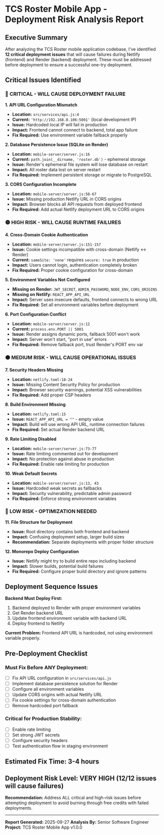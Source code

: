 # TCS Roster Mobile App - Deployment Risk Analysis Report

## Executive Summary

After analyzing the TCS Roster mobile application codebase, I've identified **12 critical deployment issues** that will cause failures during Netlify (frontend) and Render (backend) deployment. These must be addressed before deployment to ensure a successful one-try deployment.

## Critical Issues Identified

### 🔴 **CRITICAL - WILL CAUSE DEPLOYMENT FAILURE**

**1. API URL Configuration Mismatch**
- **Location:** `src/services/api.js:4`
- **Current:** `'http://192.168.0.106:5001'` (local development IP)
- **Issue:** Hardcoded local IP will fail in production
- **Impact:** Frontend cannot connect to backend, total app failure
- **Fix Required:** Use environment variable fallback properly

**2. Database Persistence Issue (SQLite on Render)**
- **Location:** `mobile-server/server.js:16`
- **Current:** `path.join(__dirname, 'roster.db')` - ephemeral storage
- **Issue:** Render's ephemeral file system will lose database on restart
- **Impact:** All roster data lost on server restart
- **Fix Required:** Implement persistent storage or migrate to PostgreSQL

**3. CORS Configuration Incomplete**
- **Location:** `mobile-server/server.js:58-67`
- **Issue:** Missing production Netlify URL in CORS origins
- **Impact:** Browser blocks all API requests from deployed frontend
- **Fix Required:** Add actual Netlify deployment URL to CORS origins

### 🟡 **HIGH RISK - WILL CAUSE RUNTIME FAILURES**

**4. Cross-Domain Cookie Authentication**
- **Location:** `mobile-server/server.js:151-157`
- **Issue:** Cookie settings incompatible with cross-domain (Netlify ↔ Render)
- **Current:** `sameSite: 'none'` requires `secure: true` in production
- **Impact:** Users cannot login, authentication completely broken
- **Fix Required:** Proper cookie configuration for cross-domain

**5. Environment Variables Not Configured**
- **Missing on Render:** `JWT_SECRET`, `ADMIN_PASSWORD`, `NODE_ENV`, `CORS_ORIGINS`
- **Missing on Netlify:** `REACT_APP_API_URL`
- **Impact:** Server uses insecure defaults, frontend connects to wrong URL
- **Fix Required:** Set all environment variables before deployment

**6. Port Configuration Conflict**
- **Location:** `mobile-server/server.js:12`
- **Current:** `process.env.PORT || 5001`
- **Issue:** Render assigns dynamic ports, fallback 5001 won't work
- **Impact:** Server won't start, "port in use" errors
- **Fix Required:** Remove fallback port, trust Render's PORT env var

### 🟠 **MEDIUM RISK - WILL CAUSE OPERATIONAL ISSUES**

**7. Security Headers Missing**
- **Location:** `netlify.toml:18-24`
- **Issue:** Missing Content Security Policy for production
- **Impact:** Browser security warnings, potential XSS vulnerabilities
- **Fix Required:** Add proper CSP headers

**8. Build Environment Missing**
- **Location:** `netlify.toml:15`
- **Issue:** `REACT_APP_API_URL = ""` - empty value
- **Impact:** Build will use wrong API URL, runtime connection failures
- **Fix Required:** Set actual Render backend URL

**9. Rate Limiting Disabled**
- **Location:** `mobile-server/server.js:73-77`
- **Issue:** Rate limiting commented out for development
- **Impact:** No protection against abuse in production
- **Fix Required:** Enable rate limiting for production

**10. Weak Default Secrets**
- **Location:** `mobile-server/server.js:13, 43`
- **Issue:** Hardcoded weak secrets as fallbacks
- **Impact:** Security vulnerability, predictable admin password
- **Fix Required:** Enforce strong environment variables

### 🔵 **LOW RISK - OPTIMIZATION NEEDED**

**11. File Structure for Deployment**
- **Issue:** Root directory contains both frontend and backend
- **Impact:** Confusing deployment setup, larger build sizes
- **Recommendation:** Separate deployments with proper folder structure

**12. Monorepo Deploy Configuration**
- **Issue:** Netlify might try to build entire repo including backend
- **Impact:** Slower builds, potential build failures
- **Fix Required:** Configure proper build directory and ignore patterns

## Deployment Sequence Issues

**Backend Must Deploy First:**
1. Backend deployed to Render with proper environment variables
2. Get Render backend URL
3. Update frontend environment variable with backend URL
4. Deploy frontend to Netlify

**Current Problem:** Frontend API URL is hardcoded, not using environment variable properly.

## Pre-Deployment Checklist

### Must Fix Before ANY Deployment:
- [ ] Fix API URL configuration in `src/services/api.js`
- [ ] Implement database persistence solution for Render
- [ ] Configure all environment variables
- [ ] Update CORS origins with actual Netlify URL
- [ ] Fix cookie settings for cross-domain authentication
- [ ] Remove hardcoded port fallback

### Critical for Production Stability:
- [ ] Enable rate limiting
- [ ] Set strong JWT secrets
- [ ] Configure security headers
- [ ] Test authentication flow in staging environment

## Estimated Fix Time: 3-4 hours
## Deployment Risk Level: **VERY HIGH** (12/12 issues will cause failures)

**Recommendation:** Address ALL critical and high-risk issues before attempting deployment to avoid burning through free credits with failed deployments.

---

**Report Generated:** 2025-09-27
**Analysis By:** Senior Software Engineer
**Project:** TCS Roster Mobile App v1.0.0